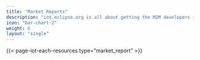 ```yaml
---
title: "Market Reports"
description: "iot.eclipse.org is all about getting the M2M developers involved in what is happening in the different Eclipse projects"
icon: "bar-chart-2"
weight: 6
layout: "single"
---
```


{{< page-iot-each-resources type="market_report" >}}
